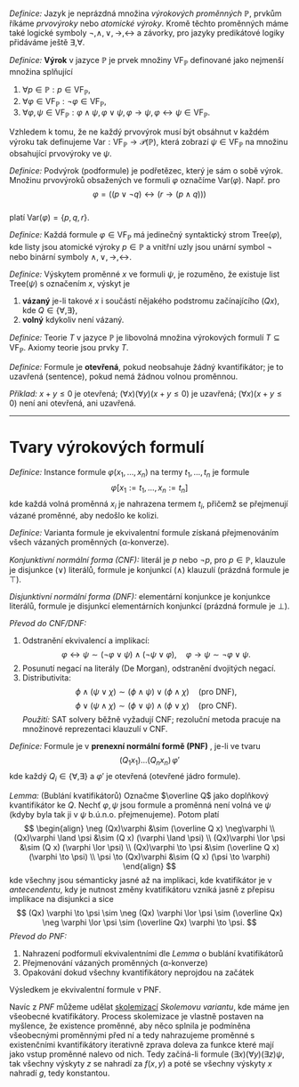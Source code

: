 *Definice:* Jazyk je neprázdná množina _výrokových proměnných_ $\mathbb{P}$, prvkům říkáme _prvovýroky_ nebo _atomické výroky_. Kromě těchto proměnných máme také logické symboly $\neg, \land, \lor, \to, \leftrightarrow$ a závorky, pro jazyky predikátové logiky přidáváme ještě $\exists, \forall.$

*Definice:* **Výrok** v jazyce $\mathbb{P}$ je prvek množiny $\text{VF}_{\mathbb{P}}$ definované jako nejmenší množina splňující
1. $\forall p \in \mathbb{P}: p\in \text{VF}_{\mathbb{P}}$,
2. $\forall \varphi \in \text{VF}_\mathbb{P}: \neg \varphi \in \text{VF}_{\mathbb{P}}$,
3. $\forall \varphi, \psi \in \text{VF}_\mathbb{P}: \varphi \land \psi, \varphi \lor \psi, \varphi \to \psi, \varphi \leftrightarrow \psi \in \text{VF}_{\mathbb{P}}$.

Vzhledem k tomu, že ne každý prvovýrok musí být obsáhnut v každém výroku tak definujeme $\text{Var}: \text{VF}_{\mathbb{P}} \to \mathscr{P}(\mathbb{P})$, která zobrazí $\psi \in \text{VF}_{\mathbb{P}}$ na množinu obsahující prvovýroky ve $\psi$. 

*Definice:* Podvýrok (podformule) je podřetězec, který je sám o sobě výrok. Množinu prvovýroků obsažených ve formuli $\varphi$ označíme $\mathrm{Var}(\varphi)$. Např. pro  
$$
\varphi=((p\lor\neg q)\leftrightarrow(r\to(p\land q)))
$$  
platí $\mathrm{Var}(\varphi)=\{p,q,r\}$. 

*Definice:* Každá formule $\varphi\in\mathrm{VF}_{\mathbb{P}}$ má jedinečný syntaktický strom $\text{Tree}(\varphi)$, kde listy jsou atomické výroky $p\in\mathbb{P}$ a vnitřní uzly jsou unární symbol $\neg$ nebo binární symboly $\land,\lor,\to,\leftrightarrow$.

*Definice:* Výskytem proměnné $x$ ve formuli $\psi$, je rozuměno, že existuje list $\text{Tree}(\psi)$ s označením $x$, výskyt je 
1. **vázaný** je-li takové $x$ i součástí nějakého podstromu začínajícího $(Qx)$, kde $Q \in \{ \forall, \exists \}$,
2. **volný** kdykoliv není vázaný.

*Definice:* Teorie $T$ v jazyce $\mathbb{P}$ je libovolná množina výrokových formulí $T\subseteq\mathrm{VF}_{\mathbb{P}}$. Axiomy teorie jsou prvky $T$.

*Definice:* Formule je **otevřená**, pokud neobsahuje žádný kvantifikátor; je to uzavřená (sentence), pokud nemá žádnou volnou proměnnou.

*Příklad:* $x+y\le0$ je otevřená; $(\forall x)(\forall y)(x+y\le0)$ je uzavřená; $(\forall x)(x+y\le0)$ není ani otevřená, ani uzavřená. 

---
# Tvary výrokových formulí
*Definice:* Instance formule $\varphi(x_1,\dots,x_n)$ na termy $t_1,\dots,t_n$ je formule  
$$
\varphi[x_1:=t_1,\dots,x_n:=t_n]
$$
kde každá volná proměnná $x_i$ je nahrazena termem $t_i$, přičemž se přejmenují vázané proměnné, aby nedošlo ke kolizi. 

*Definice:* Varianta formule je ekvivalentní formule získaná přejmenováním všech vázaných proměnných (α-konverze). 

*Konjunktivní normální forma (CNF):* literál je $p$ nebo $\neg p$, pro $p \in \mathbb{P}$, klauzule je disjunkce ($\lor$) literálů, formule je konjunkcí ($\land$) klauzulí (prázdná formule je $\top$). 

*Disjunktivní normální forma (DNF):* elementární konjunkce je konjunkce literálů, formule je disjunkcí elementárních konjunkcí (prázdná formule je $\bot$).  

*Převod do CNF/DNF:*  
1. Odstranění ekvivalencí a implikací:  
$$
\varphi\leftrightarrow\psi\sim(\neg\varphi\lor\psi)\land(\neg\psi\lor\varphi),\quad \varphi\to\psi\sim\neg\varphi\lor\psi.
$$ 
2. Posunutí negací na literály (De Morgan), odstranění dvojitých negací.  
3. Distributivita: 
$$
\phi\land(\psi\lor\chi)\sim(\phi\land\psi)\lor(\phi\land\chi)\quad\text{(pro DNF)},
$$ $$
\phi\lor(\psi\land\chi)\sim(\phi\lor\psi)\land(\phi\lor\chi)\quad\text{(pro CNF)}.
$$
*Použití:* SAT solvery běžně vyžadují CNF; rezoluční metoda pracuje na množinové reprezentaci klauzulí v CNF.

*Definice:* Formule je v **prenexní normální formě (PNF)**  , je-li ve tvaru  
$$
(Q_1x_1)\dots(Q_nx_n)\,\varphi'
$$
kde každý $Q_i\in\{\forall,\exists\}$ a $\varphi'$ je otevřená (otevřené jádro formule). 

*Lemma:* (Bublání kvatifikátorů) Označme $\overline Q$ jako doplňkový kvantifikátor ke $Q$. Nechť $\varphi, \psi$ jsou formule a proměnná není volná ve $\psi$ (kdyby byla tak ji v $\psi$ b.ú.n.o. přejmenujeme). Potom platí
$$
\begin{align}
\neg (Qx)\varphi &\sim (\overline Q x) \neg\varphi \\
(Qx)\varphi \land \psi &\sim (Q x) (\varphi \land \psi) \\
(Qx)\varphi \lor \psi &\sim (Q x) (\varphi \lor \psi) \\
(Qx)\varphi \to \psi &\sim (\overline Q x) (\varphi \to \psi)  \\
\psi \to (Qx)\varphi &\sim (Q x) (\psi \to \varphi)
\end{align}
$$
kde všechny jsou sémanticky jasné až na implikaci, kde kvatifikátor je v _antecendentu_, kdy je nutnost změny kvatifikátoru vzniká jasně z přepisu implikace na disjunkci a sice
$$
(Qx) \varphi \to \psi \sim \neg (Qx) \varphi \lor \psi \sim (\overline Qx) \neg  \varphi \lor \psi \sim (\overline Qx) \varphi \to \psi.
$$
*Převod do PNF:*  
1. Nahrazení podformulí ekvivalentními dle *Lemma* o bublání kvatifikátorů
2. Přejmenování vázaných proměnných (α-konverze)  
3. Opakování dokud všechny kvantifikátory neprojdou na začátek

Výsledkem je ekvivalentní formule v PNF.

Navíc z *PNF* můžeme udělat [skolemizací](Extenze%20teorií#Skolemizace) *Skolemovu variantu*, kde máme jen všeobecné kvatifikátory. Process skolemizace je vlastně postaven na myšlence, že existence proměnné, aby něco splnila je podmíněna všeobecnými proměnnými před ní a tedy nahrazujeme proměnné s existenčními kvantifikátory iterativně zprava doleva za funkce které mají jako vstup proměnné nalevo od nich.
Tedy začíná-li formule $(\exists x) (\forall y)(\exists z) \psi$, tak všechny výskyty $z$ se nahradí za $f(x,y)$ a poté se všechny výskyty $x$ nahradí $g$, tedy konstantou.